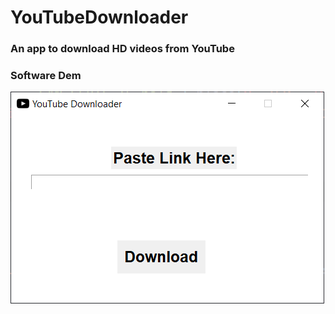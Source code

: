 # YouTubeDownloader
### An app to download HD videos from YouTube

### Software Dem
<img src = "/images/screenshot.png">
